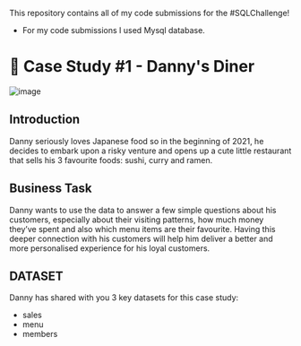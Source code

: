 This repository contains all of my code submissions for the #SQLChallenge!
- For my code submissions I used Mysql database.

# 🍜 Case Study #1 - Danny's Diner


![image](https://github.com/nancypriya1008/Danny-s-Dinner/assets/168542945/52ffcd63-6a9e-4c16-b8c0-7e199b63a97a)

## Introduction

Danny seriously loves Japanese food so in the beginning of 2021, he decides to embark upon a risky venture and opens up a cute little restaurant that sells his 3 favourite foods: sushi, curry and ramen.

## Business Task
Danny wants to use the data to answer a few simple questions about his customers, especially about their visiting patterns, how much money they’ve spent and also which menu items are their favourite. Having this deeper connection with his customers will help him deliver a better and more personalised experience for his loyal customers.

## DATASET
Danny has shared with you 3 key datasets for this case study:
- sales
- menu
- members










